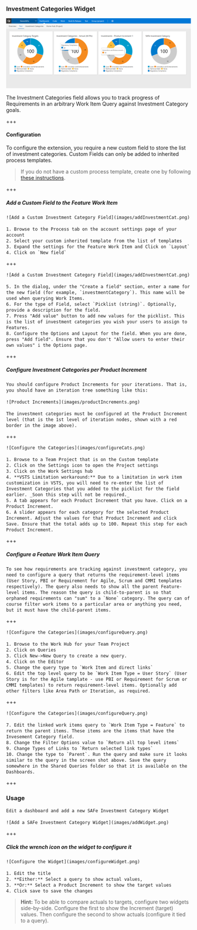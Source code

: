 ### Investment Categories Widget

![Investment Categories](images/investmentCatWidget.png)

The Investment Categories field allows you to track progress of Requirements in an arbitrary Work Item Query against Investment Category goals.

+++

#### Configuration

To configure the extension, you require a new custom field to store the list of investment categories. Custom Fields can only be added to inherited process templates.

> If you do not have a custom process template, create one by following [these instructions](https://www.visualstudio.com/en-us/docs/work/process/manage-process#create-an-inherited-process).

+++

##### Add a Custom Field to the Feature Work Item

    ![Add a Custom Investment Category Field](images/addInvestmentCat.png)

    1. Browse to the Process tab on the account settings page of your account
    2. Select your custom inherited template from the list of templates
    3. Expand the settings for the Feature Work Item and Click on `Layout`
    4. Click on `New field`

+++

    ![Add a Custom Investment Category Field](images/addInvestmentCat.png)

    5. In the dialog, under the "Create a field" section, enter a name for the new field (for example, `investmentCategory`). This name will be used when querying Work Items.
    6. For the type of Field, select `Picklist (string)`. Optionally, provide a description for the field.
    7. Press "Add value" button to add new values for the picklist. This is the list of investment categories you wish your users to assign to Features.
    8. Configure the Options and Layout for the field. When you are done, press "Add field". Ensure that you don't "Allow users to enter their own values" i the Options page.

+++

##### Configure Investment Categories per Product Increment

    You should configure Product Increments for your iterations. That is, you should have an iteration tree something like this:

    ![Product Increments](images/productIncrements.png)

    The investment categories must be configured at the Product Increment level (that is the 1st level of iteration nodes, shown with a red border in the image above).

+++

    ![Configure the Categories](images/configureCats.png)

    1. Browse to a Team Project that is on the Custom template
    2. Click on the Settings icon to open the Project settings
    3. Click on the Work Settings hub
    4. **VSTS Limitation workaround:** Due to a limitation in work item customization in VSTS, you will need to re-enter the list of Investment Categories that you added to the picklist for the field earlier. _Soon this step will not be required._
    5. A tab appears for each Product Increment that you have. Click on a Product Increment.
    6. A slider appears for each category for the selected Product Increment. Adjust the values for that Product Increment and click Save. Ensure that the total adds up to 100. Repeat this step for each Product Increment.

+++

##### Configure a Feature Work Item Query

    To see how requirements are tracking against investment category, you need to configure a query that returns the requirement-level items (User Story, PBI or Requirement for Agile, Scrum and CMMI templates respectively). The query also needs to show all the parent Feature-level items. The reason the query is child-to-parent is so that orphaned requirements can "sum" to a `None` category. The query can of course filter work items to a particular area or anything you need, but it must have the child-parent items.

+++

    ![Configure the Categories](images/configureQuery.png)

    1. Browse to the Work Hub for your Team Project
    2. Click on Queries
    3. Click New->New Query to create a new query.
    4. Click on the Editor
    5. Change the query type to `Work Item and direct links`
    6. Edit the top level query to be `Work Item Type = User Story` (User Story is for the Agile tamplate - use PBI or Requirement for Scrum or CMMI templates) to return requirement-level items. Optionally add other filters like Area Path or Iteration, as required.

+++

    ![Configure the Categories](images/configureQuery.png)

    7. Edit the linked work items query to `Work Item Type = Feature` to return the parent items. These items are the items that have the Invesement Category field.
    8. Change the Filter Options value to `Return all top level items`
    9. Change Types of Links to `Return selected link types`
    10. Change the type to `Parent`. Run the query and make sure it looks similar to the query in the screen shot above. Save the query somewhere in the Shared Queries folder so that it is available on the Dashboards.

+++

### Usage

    Edit a dashboard and add a new SAFe Investment Category Widget

    ![Add a SAFe Investment Category Widget](images/addWidget.png)
    
+++ 

##### Click the wrench icon on the widget to configure it
    
    ![Configure the Widget](images/configureWidget.png)
    
    1. Edit the title
    2. **Either:** Select a query to show actual values,
    3. **Or:** Select a Product Increment to show the target values
    4. Click save to save the changes

> **Hint:** To be able to compare actuals to targets, configure two widgets side-by-side. Configure the first to show the Increment (target) values. Then configure the second to show actuals (configure it tied to a query).